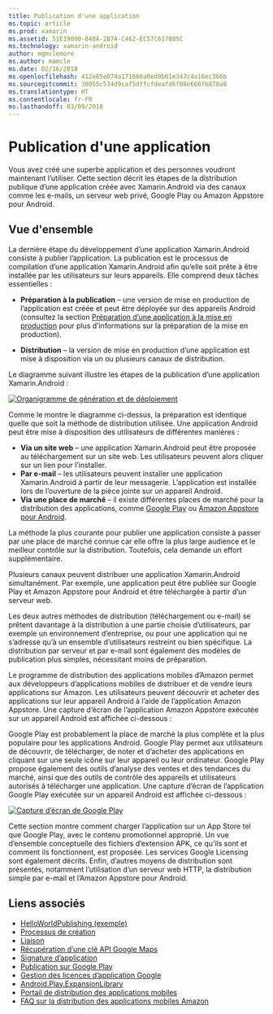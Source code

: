 ```yaml
---
title: Publication d'une application
ms.topic: article
ms.prod: xamarin
ms.assetid: 51E19000-040A-2B74-C462-EC57C617085C
ms.technology: xamarin-android
author: mgmclemore
ms.author: mamcle
ms.date: 02/16/2018
ms.openlocfilehash: 412e65e074a171666a0ed9b61e347c4a16ec366b
ms.sourcegitcommit: 30055c534d9caf5dffcfdeafd6f08e666fb870a8
ms.translationtype: HT
ms.contentlocale: fr-FR
ms.lasthandoff: 03/09/2018
---
```

# <a name="publishing-an-application"></a>Publication d'une application

Vous avez créé une superbe application et des personnes voudront maintenant l’utiliser. Cette section décrit les étapes de la distribution publique d’une application créée avec Xamarin.Android via des canaux comme les e-mails, un serveur web privé, Google Play ou Amazon Appstore pour Android.


## <a name="overview"></a>Vue d'ensemble

La dernière étape du développement d’une application Xamarin.Android consiste à publier l’application. La publication est le processus de compilation d’une application Xamarin.Android afin qu’elle soit prête à être installée par les utilisateurs sur leurs appareils. Elle comprend deux tâches essentielles :

-   **Préparation à la publication** &ndash; une version de mise en production de l’application est créée et peut être déployée sur des appareils Android (consultez la section [Préparation d’une application à la mise en production](~/android/deploy-test/release-prep/index.md) pour plus d’informations sur la préparation de la mise en production).

-   **Distribution** &ndash; la version de mise en production d’une application est mise à disposition via un ou plusieurs canaux de distribution.

Le diagramme suivant illustre les étapes de la publication d’une application Xamarin.Android :

[![Organigramme de génération et de déploiement](images/build-and-deploy-steps.png)](images/build-and-deploy-steps.png#lightbox)

Comme le montre le diagramme ci-dessus, la préparation est identique quelle que soit la méthode de distribution utilisée. Une application Android peut être mise à disposition des utilisateurs de différentes manières :

-   **Via un site web** &ndash; une application Xamarin.Android peut être proposée au téléchargement sur un site web. Les utilisateurs peuvent alors cliquer sur un lien pour l’installer.
-   **Par e-mail** &ndash; les utilisateurs peuvent installer une application Xamarin.Android à partir de leur messagerie. L’application est installée lors de l’ouverture de la pièce jointe sur un appareil Android.
-   **Via une place de marché** &ndash; il existe différentes places de marché pour la distribution des applications, comme [Google Play](http://play.google.com/) ou [Amazon Appstore pour Android](http://www.amazon.com/mobile-apps/b?ie=UTF8&node=2350149011).


La méthode la plus courante pour publier une application consiste à passer par une place de marché connue car elle offre la plus large audience et le meilleur contrôle sur la distribution. Toutefois, cela demande un effort supplémentaire.

Plusieurs canaux peuvent distribuer une application Xamarin.Android simultanément. Par exemple, une application peut être publiée sur Google Play et Amazon Appstore pour Android et être téléchargée à partir d’un serveur web.

Les deux autres méthodes de distribution (téléchargement ou e-mail) se prêtent davantage à la distribution à une partie choisie d’utilisateurs, par exemple un environnement d’entreprise, ou pour une application qui ne s’adresse qu’à un ensemble d’utilisateurs restreint ou bien spécifique.
La distribution par serveur et par e-mail sont également des modèles de publication plus simples, nécessitant moins de préparation.

Le programme de distribution des applications mobiles d’Amazon permet aux développeurs d’applications mobiles de distribuer et de vendre leurs applications sur Amazon. Les utilisateurs peuvent découvrir et acheter des applications sur leur appareil Android à l’aide de l’application Amazon Appstore. Une capture d’écran de l’application Amazon Appstore exécutée sur un appareil Android est affichée ci-dessous :

Google Play est probablement la place de marché la plus complète et la plus populaire pour les applications Android. Google Play permet aux utilisateurs de découvrir, de télécharger, de noter et d’acheter des applications en cliquant sur une seule icône sur leur appareil ou leur ordinateur. Google Play propose également des outils d’analyse des ventes et des tendances du marché, ainsi que des outils de contrôle des appareils et utilisateurs autorisés à télécharger une application. Une capture d’écran de l’application Google Play exécutée sur un appareil Android est affichée ci-dessous :

[![Capture d’écran de Google Play](images/google-play-app.png)](images/google-play-app.png#lightbox)

Cette section montre comment charger l’application sur un App Store tel que Google Play, avec le contenu promotionnel approprié. Un vue d’ensemble conceptuelle des fichiers d’extension APK, ce qu’ils sont et comment ils fonctionnent, est proposée. Les services Google Licensing sont également décrits. Enfin, d’autres moyens de distribution sont présentés, notamment l’utilisation d’un serveur web HTTP, la distribution simple par e-mail et l’Amazon Appstore pour Android.


## <a name="related-links"></a>Liens associés

- [HelloWorldPublishing (exemple)](https://developer.xamarin.com/samples/monodroid/HelloWorldPublishing/)
- [Processus de création](~/android/deploy-test/building-apps/build-process.md)
- [Liaison](~/android/deploy-test/linker.md)
- [Récupération d’une clé API Google Maps](~/android/platform/maps-and-location/maps/obtaining-a-google-maps-api-key.md)
- [Signature d’application](https://source.android.com/security/apksigning/)
- [Publication sur Google Play](http://developer.android.com/distribute/googleplay/publish/index.html)
- [Gestion des licences d’application Google](http://developer.android.com/guide/google/play/licensing/index.html)
- [Android.Play.ExpansionLibrary](https://github.com/mattleibow/Android.Play.ExpansionLibrary)
- [Portail de distribution des applications mobiles](https://developer.amazon.com/welcome.html)
- [FAQ sur la distribution des applications mobiles Amazon](https://developer.amazon.com/help/faq.html)
